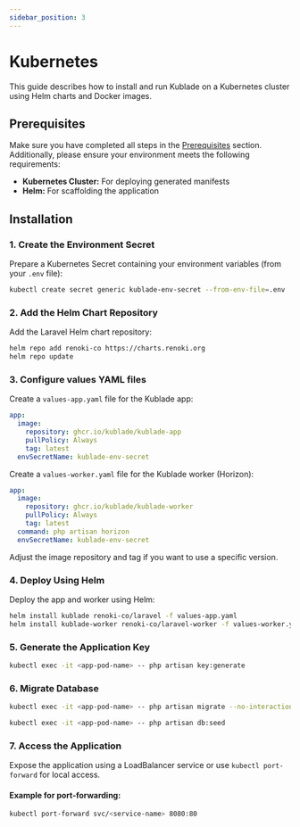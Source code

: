 ```yaml
---
sidebar_position: 3
---
```


# Kubernetes

This guide describes how to install and run Kublade on a Kubernetes cluster using Helm charts and Docker images.

## Prerequisites

Make sure you have completed all steps in the [Prerequisites](../prerequisites.md) section. Additionally, please ensure your environment meets the following requirements:

- **Kubernetes Cluster:** For deploying generated manifests
- **Helm:** For scaffolding the application

## Installation

### 1. Create the Environment Secret

Prepare a Kubernetes Secret containing your environment variables (from your `.env` file):

```bash
kubectl create secret generic kublade-env-secret --from-env-file=.env
```

### 2. Add the Helm Chart Repository

Add the Laravel Helm chart repository:

```bash
helm repo add renoki-co https://charts.renoki.org
helm repo update
```

### 3. Configure values YAML files

Create a `values-app.yaml` file for the Kublade app:

```yaml
app:
  image:
    repository: ghcr.io/kublade/kublade-app
    pullPolicy: Always
    tag: latest
  envSecretName: kublade-env-secret
```

Create a `values-worker.yaml` file for the Kublade worker (Horizon):

```yaml
app:
  image:
    repository: ghcr.io/kublade/kublade-worker
    pullPolicy: Always
    tag: latest
  command: php artisan horizon
  envSecretName: kublade-env-secret
```

Adjust the image repository and tag if you want to use a specific version.

### 4. Deploy Using Helm

Deploy the app and worker using Helm:

```bash
helm install kublade renoki-co/laravel -f values-app.yaml
helm install kublade-worker renoki-co/laravel-worker -f values-worker.yaml
```

### 5. Generate the Application Key

```bash
kubectl exec -it <app-pod-name> -- php artisan key:generate
```

### 6. Migrate Database

```bash
kubectl exec -it <app-pod-name> -- php artisan migrate --no-interaction --force
```

```bash
kubectl exec -it <app-pod-name> -- php artisan db:seed
```

### 7. Access the Application

Expose the application using a LoadBalancer service or use `kubectl port-forward` for local access.

#### Example for port-forwarding:

```bash
kubectl port-forward svc/<service-name> 8080:80
```
